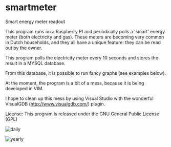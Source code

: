 # smartmeter
Smart energy meter readout

This program runs on a Raspberry PI and periodically polls a 'smart' energy meter (both electricity and gas).
These meters are becoming very common in Dutch households, and they all have a unique feature: they can be read out by the owner.

This program polls the electricity meter every 10 seconds and stores the result in a MYSQL database.

From this database, it is possible to run fancy graphs (see examples below).

At the moment, the program is a bit of a mess, because it is being developed in VIM.

I hope to clean up this mess by using Visual Studio with the wonderful VisualGDB (http://www.visualgdb.com/) plugin.

License: This program is released under the GNU General Public License (GPL)

![daily](https://cloud.githubusercontent.com/assets/6112759/6871079/715fa6b4-d4a0-11e4-8619-205665dcc859.PNG)

![yearly](https://cloud.githubusercontent.com/assets/6112759/6871055/4749ae24-d4a0-11e4-9ed3-cba6bc859e3f.PNG)
